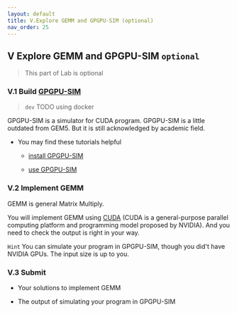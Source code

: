```yaml
---
layout: default
title: V.Explore GEMM and GPGPU-SIM (optional)
nav_order: 25
---
```


## V Explore GEMM and GPGPU-SIM `optional`

> This part of Lab is optional

### V.1 Build [GPGPU-SIM](http://www.gpgpu-sim.org/)

> `dev` TODO using docker

GPGPU-SIM is a simulator for CUDA program. GPGPU-SIM is a little outdated from GEM5. But it is still acknowledged by academic field.

- You may find these tutorials helpful
  
  - [install GPGPU-SIM](https://github.com/wu-kan/wu-kan.github.io/blob/a94869ef1f1f6bf5daf9535cacbfc69912c2322b/_posts/2022-01-27-%E6%A8%A1%E6%8B%9F%E5%99%A8%20GPGPU-Sim%20%E7%9A%84%E4%BD%BF%E7%94%A8%E4%BB%8B%E7%BB%8D.md)
  
  - [use GPGPU-SIM](https://blog.csdn.net/gtyinstinct/article/details/126075885)

### V.2 Implement GEMM

GEMM is general Matrix Multiply.

You will implement GEMM using [CUDA](https://docs.nvidia.com/cuda/cuda-c-programming-guide/index.html) (CUDA is a general-purpose parallel computing platform and programming model proposed by NVIDIA). And you need to check the output is right in your way.

`Hint` You can simulate your program in GPGPU-SIM, though you did't have NVIDIA GPUs. The input size is up to you.

### V.3 Submit

- Your solutions to implement GEMM

- The output of simulating your program in GPGPU-SIM
